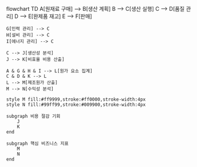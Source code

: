 flowchart TD
    A[원재료 구매] --> B[생산 계획]
    B --> C[생산 실행]
    C --> D[품질 관리]
    D --> E[완제품 재고]
    E --> F[판매]

    G[인력 관리] --> C
    H[설비 관리] --> C
    I[에너지 관리] --> C

    C --> J[생산성 분석]
    J --> K[비효율 비용 산출]

    A & G & H & I --> L[원가 요소 집계]
    C & D & K --> L
    L --> M[제조원가 산출]
    M --> N[수익성 분석]

    style M fill:#ff9999,stroke:#ff0000,stroke-width:4px
    style N fill:#99ff99,stroke:#009900,stroke-width:4px

    subgraph 비용 절감 기회
        J
        K
    end

    subgraph 핵심 비즈니스 지표
        M
        N
    end  
